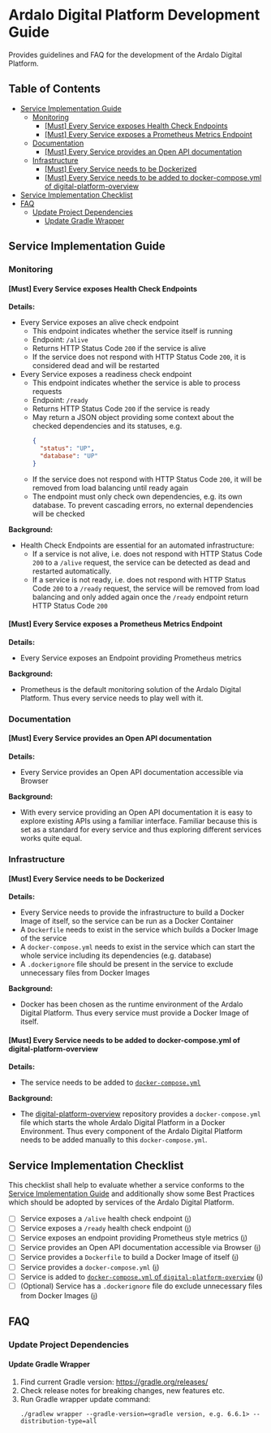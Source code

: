 # Ardalo Digital Platform Development Guide
Provides guidelines and FAQ for the development of the Ardalo Digital Platform.

## Table of Contents
* [Service Implementation Guide](#service-implementation-guide)
  * [Monitoring](#monitoring)
    * [\[Must\] Every Service exposes Health Check Endpoints](#must-every-service-exposes-health-check-endpoints)
    * [\[Must\] Every Service exposes a Prometheus Metrics Endpoint](#must-every-service-exposes-a-prometheus-metrics-endpoint)
  * [Documentation](#documentation)
    * [\[Must\] Every Service provides an Open API documentation](#must-every-service-provides-an-open-api-documentation)
  * [Infrastructure](#infrastructure)
    * [\[Must\] Every Service needs to be Dockerized](#must-every-service-needs-to-be-dockerized)
    * [\[Must\] Every Service needs to be added to docker-compose.yml of digital-platform-overview](#must-every-service-needs-to-be-added-to-docker-composeyml-of-digital-platform-overview)
* [Service Implementation Checklist](#service-implementation-checklist)
* [FAQ](#faq)
  * [Update Project Dependencies](#update-project-dependencies)
    * [Update Gradle Wrapper](#update-gradle-wrapper)

## Service Implementation Guide

### Monitoring

#### [Must] Every Service exposes Health Check Endpoints

**Details:**
* Every Service exposes an alive check endpoint
  * This endpoint indicates whether the service itself is running
  * Endpoint: `/alive`
  * Returns HTTP Status Code `200` if the service is alive
  * If the service does not respond with HTTP Status Code `200`, it is considered dead and will be restarted
* Every Service exposes a readiness check endpoint
  * This endpoint indicates whether the service is able to process requests
  * Endpoint: `/ready`
  * Returns HTTP Status Code `200` if the service is ready
  * May return a JSON object providing some context about the checked dependencies and its statuses, e.g.
    ```json
    {
      "status": "UP",
      "database": "UP"
    }
    ```
  * If the service does not respond with HTTP Status Code `200`, it will be removed from load balancing
    until ready again
  * The endpoint must only check own dependencies, e.g. its own database. To prevent cascading errors,
    no external dependencies will be checked

**Background:**
* Health Check Endpoints are essential for an automated infrastructure:
  * If a service is not alive, i.e. does not respond with HTTP Status Code `200` to a `/alive` request,
    the service can be detected as dead and restarted automatically.
  * If a service is not ready, i.e. does not respond with HTTP Status Code `200` to a `/ready` request,
    the service will be removed from load balancing and only added again once the `/ready` endpoint
    return HTTP Status Code `200`

#### [Must] Every Service exposes a Prometheus Metrics Endpoint

**Details:**
* Every Service exposes an Endpoint providing Prometheus metrics

**Background:**
* Prometheus is the default monitoring solution of the Ardalo Digital Platform. Thus every service
  needs to play well with it.

### Documentation

#### [Must] Every Service provides an Open API documentation

**Details:**
* Every Service provides an Open API documentation accessible via Browser

**Background:**
* With every service providing an Open API documentation it is easy to explore existing APIs using
  a familiar interface. Familiar because this is set as a standard for every service and thus exploring
  different services works quite equal.

### Infrastructure

#### [Must] Every Service needs to be Dockerized

**Details:**
* Every Service needs to provide the infrastructure to build a Docker Image of itself, so the service
  can be run as a Docker Container
* A `Dockerfile` needs to exist in the service which builds a Docker Image of the service
* A `docker-compose.yml` needs to exist in the service which can start the whole service including its
  dependencies (e.g. database)
* A `.dockerignore` file should be present in the service to exclude unnecessary files from Docker Images

**Background:**
* Docker has been chosen as the runtime environment of the Ardalo Digital Platform. Thus every service
  must provide a Docker Image of itself.

#### [Must] Every Service needs to be added to docker-compose.yml of digital-platform-overview

**Details:**
* The service needs to be added to [`docker-compose.yml`](https://github.com/ardalo/digital-platform-overview/blob/master/docker-compose.yml)

**Background:**
* The [digital-platform-overview](https://github.com/ardalo/digital-platform-overview) repository provides
  a `docker-compose.yml` file which starts the whole Ardalo Digital Platform in a Docker Environment. Thus
  every component of the Ardalo Digital Platform needs to be added manually to this `docker-compose.yml`.

## Service Implementation Checklist
This checklist shall help to evaluate whether a service conforms to the [Service Implementation Guide](#service-implementation-guide)
and additionally show some Best Practices which should be adopted by services of the Ardalo Digital Platform.

- [ ] Service exposes a `/alive` health check endpoint ([ℹ](#must-every-service-exposes-health-check-endpoints))
- [ ] Service exposes a `/ready` health check endpoint ([ℹ](#must-every-service-exposes-health-check-endpoints))
- [ ] Service exposes an endpoint providing Prometheus style metrics ([ℹ](#must-every-service-exposes-a-prometheus-metrics-endpoint))
- [ ] Service provides an Open API documentation accessible via Browser ([ℹ](#must-every-service-provides-an-open-api-documentation))
- [ ] Service provides a `Dockerfile` to build a Docker Image of itself ([ℹ](#must-every-service-needs-to-be-dockerized))
- [ ] Service provides a `docker-compose.yml` ([ℹ](#must-every-service-needs-to-be-dockerized))
- [ ] Service is added to [`docker-compose.yml` of `digital-platform-overview`](https://github.com/ardalo/digital-platform-overview/blob/master/docker-compose.yml)
  ([ℹ](#must-every-service-needs-to-be-added-to-docker-composeyml-of-digital-platform-overview))
- [ ] (Optional) Service has a `.dockerignore` file do exclude unnecessary files from Docker Images ([ℹ](#must-every-service-needs-to-be-dockerized))

## FAQ

### Update Project Dependencies

#### Update Gradle Wrapper

1. Find current Gradle version: https://gradle.org/releases/
2. Check release notes for breaking changes, new features etc.
3. Run Gradle wrapper update command:
    ```
    ./gradlew wrapper --gradle-version=<gradle version, e.g. 6.6.1> --distribution-type=all
    ```
